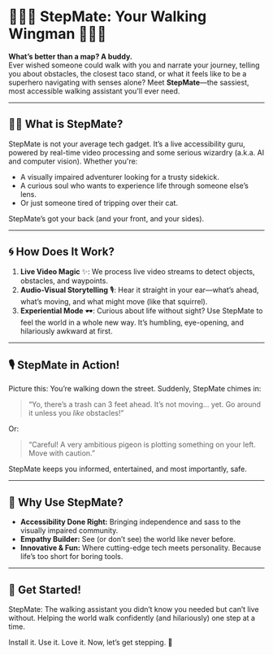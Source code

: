 # 🚶‍♂️🦮 **StepMate: Your Walking Wingman** 🦮🚶‍♀️  

**What’s better than a map? A buddy.**   
Ever wished someone could walk with you and narrate your journey, telling you about obstacles, the closest taco stand, or what it feels like to be a superhero navigating with senses alone? Meet **StepMate**—the sassiest, most accessible walking assistant you'll ever need.  

---

## 🧑‍🎤 **What is StepMate?**
StepMate is not your average tech gadget. It’s a live accessibility guru, powered by real-time video processing and some serious wizardry (a.k.a. AI and computer vision). Whether you're:  
- A visually impaired adventurer looking for a trusty sidekick.  
- A curious soul who wants to experience life through someone else’s lens.  
- Or just someone tired of tripping over their cat.  

StepMate’s got your back (and your front, and your sides).  

---

## 🌀 **How Does It Work?**
1. **Live Video Magic** ✨: We process live video streams to detect objects, obstacles, and waypoints.  
2. **Audio-Visual Storytelling** 🎙️: Hear it straight in your ear—what’s ahead, what’s moving, and what might move (like that squirrel).  
3. **Experiential Mode** 🕶️: Curious about life without sight? Use StepMate to feel the world in a whole new way. It’s humbling, eye-opening, and hilariously awkward at first.  

---

## 🎙️ **StepMate in Action!**  
Picture this: You’re walking down the street. Suddenly, StepMate chimes in:  
> “Yo, there’s a trash can 3 feet ahead. It’s not moving… yet. Go around it unless you *like* obstacles!”  

Or:  
> “Careful! A very ambitious pigeon is plotting something on your left. Move with caution.”  

StepMate keeps you informed, entertained, and most importantly, safe.  

---

## 🎯 **Why Use StepMate?**
- **Accessibility Done Right:** Bringing independence and sass to the visually impaired community.  
- **Empathy Builder:** See (or don’t see) the world like never before.  
- **Innovative & Fun:** Where cutting-edge tech meets personality. Because life’s too short for boring tools.  

---

## 🚀 **Get Started!**  
StepMate: The walking assistant you didn’t know you needed but can’t live without. Helping the world walk confidently (and hilariously) one step at a time.  

Install it. Use it. Love it. Now, let’s get stepping. 👟
